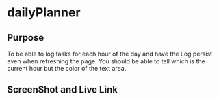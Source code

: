 # dailyPlanner

## Purpose
To be able to log tasks for each hour of the day and have the Log persist even when refreshing the page.
You should be able to tell which is the current hour but the color of the text area.

## ScreenShot and Live Link
